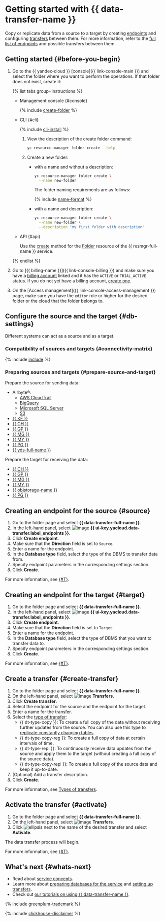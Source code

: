 # Getting started with {{ data-transfer-name }}

Copy or replicate data from a source to a target by creating [endpoints](concepts/index.md#endpoint) and configuring [transfers](concepts/index.md#transfer) between them.
For more information, refer to the [full list of endpoints](transfer-matrix.md) and possible transfers between them.


## Getting started {#before-you-begin}

1. Go to the {{ yandex-cloud }} [console]({{ link-console-main }}) and select the folder where you want to perform the operations. If that folder does not exist, create it:

   {% list tabs group=instructions %}

   - Management console {#console}

      {% include [create-folder](../_includes/create-folder.md) %}

   - CLI {#cli}

      {% include [cli-install](../_includes/cli-install.md) %}

      1. View the description of the create folder command:

         ```bash
         yc resource-manager folder create --help
         ```

      1. Create a new folder:

         * with a name and without a description:

            ```bash
            yc resource-manager folder create \
              --name new-folder
            ```

            The folder naming requirements are as follows:

            {% include [name-format](../_includes/name-format.md) %}

         * with a name and description:

            ```bash
            yc resource-manager folder create \
              --name new-folder \
              --description "my first folder with description"
            ```

   - API {#api}

      Use the [create](../resource-manager/api-ref/Folder/create.md) method for the [Folder](../resource-manager/api-ref/Folder/index.md) resource of the {{ resmgr-full-name }} service.

   {% endlist %}


1. Go to [{{ billing-name }}]({{ link-console-billing }}) and make sure you have a [billing account](../billing/concepts/billing-account.md) linked and it has the `ACTIVE` or `TRIAL_ACTIVE` status. If you do not yet have a billing account, [create one](../billing/quickstart/index.md#create_billing_account).
1. On the [Access management]({{ link-console-access-management }}) page, make sure you have the `editor` role or higher for the desired folder or the cloud that the folder belongs to.


## Configure the source and the target {#db-settings}

Different systems can act as a source and as a target.

### Compatibility of sources and targets {#connectivity-matrix}

{% include [include](../_includes/data-transfer/connectivity-marix.md) %}

### Preparing sources and targets {#prepare-source-and-target}

Prepare the source for sending data:

* Airbyte®:
   * [AWS CloudTrail](operations/prepare.md#source-aws)
   * [BigQuery](operations/prepare.md#source-bigquery)
   * [Microsoft SQL Server](operations/prepare.md#source-mssql)
   * [S3](operations/prepare.md#source-s3)
* [{{ KF }}](operations/prepare.md#source-kf)
* [{{ CH }}](operations/prepare.md#source-ch)
* [{{ GP }}](operations/prepare.md#source-gp)
* [{{ MG }}](operations/prepare.md#source-mg)
* [{{ MY }}](operations/prepare.md#source-my)
* [{{ PG }}](operations/prepare.md#source-pg)
* [{{ yds-full-name }}](operations/prepare.md#source-yds)

Prepare the target for receiving the data:

* [{{ CH }}](operations/prepare.md#target-ch)
* [{{ GP }}](operations/prepare.md#target-gp)
* [{{ MG }}](operations/prepare.md#target-mg)
* [{{ MY }}](operations/prepare.md#target-my)
* [{{ objstorage-name }}](operations/prepare.md#target-storage)
* [{{ PG }}](operations/prepare.md#target-pg)


## Creating an endpoint for the source {#source}

1. Go to the folder page and select **{{ data-transfer-full-name }}**.
1. In the left-hand panel, select ![image](../_assets/console-icons/aperture.svg) **{{ ui-key.yacloud.data-transfer.label_endpoints }}**.
1. Click **Create endpoint**.
1. Make sure that the **Direction** field is set to `Source`.
1. Enter a name for the endpoint.
1. In the **Database type** field, select the type of the DBMS to transfer data from.
1. Specify endpoint parameters in the corresponding settings section.
1. Click **Create**.

For more information, see [{#T}](operations/endpoint/index.md).

## Creating an endpoint for the target {#target}

1. Go to the folder page and select **{{ data-transfer-full-name }}**.
1. In the left-hand panel, select ![image](../_assets/console-icons/aperture.svg) **{{ ui-key.yacloud.data-transfer.label_endpoints }}**.
1. Click **Create endpoint**.
1. Make sure that the **Direction** field is set to `Target`.
1. Enter a name for the endpoint.
1. In the **Database type** field, select the type of DBMS that you want to transfer data to.
1. Specify endpoint parameters in the corresponding settings section.
1. Click **Create**.

For more information, see [{#T}](./operations/endpoint/index.md).

## Create a transfer {#create-transfer}

1. Go to the folder page and select **{{ data-transfer-full-name }}**.
1. On the left-hand panel, select ![image](../_assets/console-icons/arrow-right-arrow-left.svg) **Transfers**.
1. Click **Create transfer**.
1. Select the endpoint for the source and the endpoint for the target.
1. Enter a name for the transfer.
1. Select the [type of transfer](./concepts/index.md#transfer-type.md):
   * {{ dt-type-copy }}: To create a full copy of the data without receiving further updates from the source. You can also use this type to [replicate constantly changing tables](concepts/transfer-lifecycle.md#select-transfer-type).
   * {{ dt-type-copy-reg }}: To create a full copy of data at certain intervals of time.
   * {{ dt-type-repl }}: To continuously receive data updates from the source and apply them to the target (without creating a full copy of the source data).
   * {{ dt-type-copy-repl }}: To create a full copy of the source data and keep it up-to-date.
1. (Optional) Add a transfer description.
1. Click **Create**.

For more information, see [Types of transfers](./concepts/transfer-lifecycle.md#transfer-types).

## Activate the transfer {#activate}

1. Go to the folder page and select **{{ data-transfer-full-name }}**.
1. On the left-hand panel, select ![image](../_assets/console-icons/arrow-right-arrow-left.svg) **Transfers**.
1. Click ![ellipsis](../_assets/console-icons/ellipsis.svg) next to the name of the desired transfer and select **Activate**.

The data transfer process will begin.

For more information, see [{#T}](operations/transfer.md).

## What's next {#whats-next}

* Read about [service concepts](concepts/index.md).
* Learn more about [preparing databases for the service](operations/prepare.md) and [setting up transfers](operations/transfer.md).
* Check out [our tutorials on using {{ data-transfer-name }}](tutorials/index.md).

{% include [greenplum-trademark](../_includes/mdb/mgp/trademark.md) %}

{% include [clickhouse-disclaimer](../_includes/clickhouse-disclaimer.md) %}